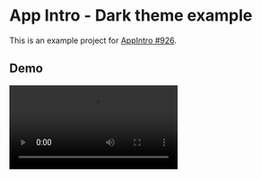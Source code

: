 App Intro - Dark theme example
==============================

This is an example project for [AppIntro #926](https://github.com/AppIntro/AppIntro/issues/926).

## Demo ##

![](media/demo.webm)

